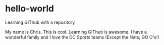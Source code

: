 # hello-world
Learning GIThub with a repository

My name is Chris.  This is cool.  Learning GIThub is awesome.  I have a wonderful family and I love the DC Sports teams (Except the Nats; GO O's!)
